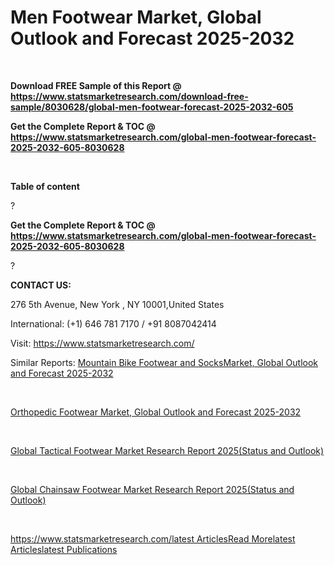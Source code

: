 <h1>Men Footwear Market, Global Outlook and Forecast 2025-2032</h1><br/><p><strong>Download FREE Sample of this Report @ <a href="https://www.statsmarketresearch.com/download-free-sample/8030628/global-men-footwear-forecast-2025-2032-605">https://www.statsmarketresearch.com/download-free-sample/8030628/global-men-footwear-forecast-2025-2032-605</a></strong></p>
 
 
 
 <div><b>Get the Complete Report & TOC @ <a href="https://www.statsmarketresearch.com/global-men-footwear-forecast-2025-2032-605-8030628">https://www.statsmarketresearch.com/global-men-footwear-forecast-2025-2032-605-8030628</a></b></div>
 
 
 
 <p><br />
 
 <b>Table of content</b></p>
 
 
 
 <p>? </p>
 
 
 
 <div><b>Get the Complete Report & TOC @ <a href="https://www.statsmarketresearch.com/global-men-footwear-forecast-2025-2032-605-8030628">https://www.statsmarketresearch.com/global-men-footwear-forecast-2025-2032-605-8030628</a></b></div>
 
 
 
 <p>? </p>
 
 
 
 <p><b>CONTACT US:</b><br />
 
 276 5th Avenue, New York , NY 10001,United States<br />
 
 International: (+1) 646 781 7170 / +91 8087042414<br />
 
 Visit: <a href="https://www.statsmarketresearch.com/">https://www.statsmarketresearch.com/</a><br />
 
 Similar Reports: <a href="https://www.statsmarketresearch.com/global-men-footwear-forecast-2025-2032-605-8030628">Mountain Bike Footwear and SocksMarket, Global Outlook and Forecast 2025-2032 </a><br />
 
 <br />
 
 <a href="https://www.statsmarketresearch.com/global-men-footwear-forecast-2025-2032-605-8030628">Orthopedic Footwear Market, Global Outlook and Forecast 2025-2032</a><br />
 
 <br />
 
 <a href="https://www.statsmarketresearch.com/global-men-footwear-forecast-2025-2032-605-8030628">Global Tactical Footwear Market Research Report 2025(Status and Outlook)</a><br />
 
 <br />
 
 <a href="https://www.statsmarketresearch.com/global-men-footwear-forecast-2025-2032-605-8030628">Global Chainsaw Footwear Market Research Report 2025(Status and Outlook)</a><br />
 
 <br />
 
 <a href="https://gyeongbokgung.com">https://www.statsmarketresearch.com/</a><a href="https://hallyeomaritime.com">latest Articles</a><a href="https://jingwansa.com">Read More</a><a href="https://nguoiviet.jp/">latest Articles</a><a href="https://www.intelmarketresearch.com/">latest Publications</a></p>